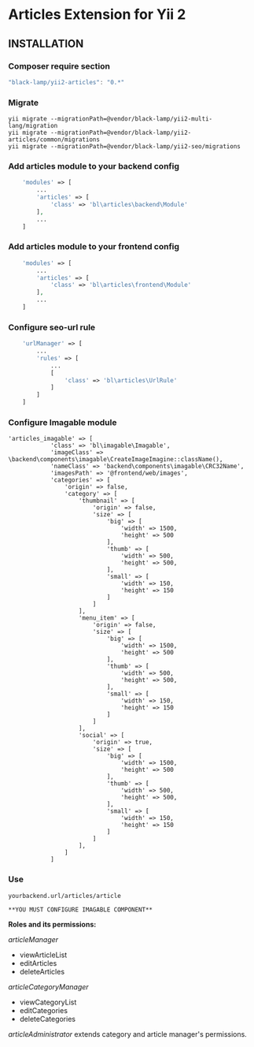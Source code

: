 Articles Extension for Yii 2
=====================================

INSTALLATION
------------

### Composer require section
```javascript
"black-lamp/yii2-articles": "0.*"
```

### Migrate

	yii migrate --migrationPath=@vendor/black-lamp/yii2-multi-lang/migration
	yii migrate --migrationPath=@vendor/black-lamp/yii2-articles/common/migrations
	yii migrate --migrationPath=@vendor/black-lamp/yii2-seo/migrations

### Add articles module to your backend config
```php
    'modules' => [
    	...
        'articles' => [
            'class' => 'bl\articles\backend\Module'
        ],
        ...
    ]
```

### Add articles module to your frontend config
```php
    'modules' => [
    	...
        'articles' => [
            'class' => 'bl\articles\frontend\Module'
        ],
        ...
    ]
```

### Configure seo-url rule
```php
	'urlManager' => [
		...
		'rules' => [
			...
			[
				'class' => 'bl\articles\UrlRule'
			]
		]
	]
```

### Configure Imagable module
```
'articles_imagable' => [
            'class' => 'bl\imagable\Imagable',
            'imageClass' => \backend\components\imagable\CreateImageImagine::className(),
            'nameClass' => 'backend\components\imagable\CRC32Name',
            'imagesPath' => '@frontend/web/images',
            'categories' => [
                'origin' => false,
                'category' => [
                    'thumbnail' => [
                        'origin' => false,
                        'size' => [
                            'big' => [
                                'width' => 1500,
                                'height' => 500
                            ],
                            'thumb' => [
                                'width' => 500,
                                'height' => 500,
                            ],
                            'small' => [
                                'width' => 150,
                                'height' => 150
                            ]
                        ]
                    ],
                    'menu_item' => [
                        'origin' => false,
                        'size' => [
                            'big' => [
                                'width' => 1500,
                                'height' => 500
                            ],
                            'thumb' => [
                                'width' => 500,
                                'height' => 500,
                            ],
                            'small' => [
                                'width' => 150,
                                'height' => 150
                            ]
                        ]
                    ],
                    'social' => [
                        'origin' => true,
                        'size' => [
                            'big' => [
                                'width' => 1500,
                                'height' => 500
                            ],
                            'thumb' => [
                                'width' => 500,
                                'height' => 500,
                            ],
                            'small' => [
                                'width' => 150,
                                'height' => 150
                            ]
                        ]
                    ],
                ]
            ]
```

### Use
	yourbackend.url/articles/article
	
	**YOU MUST CONFIGURE IMAGABLE COMPONENT**

**Roles and its permissions:**

_articleManager_
- viewArticleList
- editArticles
- deleteArticles

_articleCategoryManager_
- viewCategoryList
- editCategories
- deleteCategories

_articleAdministrator_
extends category and article manager's permissions. 